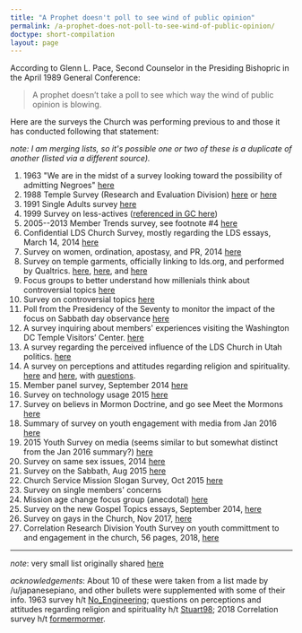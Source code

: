```yaml
---
title: "A Prophet doesn't poll to see wind of public opinion"
permalink: /a-prophet-does-not-poll-to-see-wind-of-public-opinion/
doctype: short-compilation
layout: page
---
```


According to Glenn L. Pace, Second Counselor in the Presiding Bishopric in the April 1989 General Conference:

> A prophet doesn’t take a poll to see which way the wind of public opinion is blowing.

Here are the surveys the Church was performing previous to and those it has conducted following that statement:

*note: I am merging lists, so it's possible one or two of these is a duplicate of another (listed via a different source).*

1. 1963 "We are in the midst of a survey looking toward the possibility of admitting Negroes" [here](http://www.blacklds.org/wp-content/uploads/nyt.pdf)
1. 1988 Temple Survey (Research and Evaluation Division) [here]( https://drive.google.com/file/d/0B3IkLXv-jPlVTHJBeEFRNXN3RWc/view) or [here](http://www.scribd.com/doc/76542947/1988-Temple-Survey)
1. 1991 Single Adults survey [here](https://www.lds.org/ensign/1991/09/news-of-the-church/responses-of-single-adults-sought?lang=eng)
1. 1999 Survey on less-actives ([referenced in GC here](https://www.lds.org/general-conference/1999/10/feed-my-sheep?lang=eng))
1. 2005--2013 Member Trends survey, see footnote #4 [here](https://www.lds.org/prophets-and-apostles/unto-all-the-world/renaissance-of-marriage?lang=eng#4)
1. Confidential LDS Church Survey, mostly regarding the LDS essays, March 14, 2014 [here](http://archive.sltrib.com/article.php?id=2117286&itype=CMSIDhttps://docs.google.com/file/d/0B0cHQPe2_G8fUnU1d2tWTFRURGs/edit?pli=1)
1. Survey on women, ordination, apostasy, and PR, 2014 [here](http://archive.sltrib.com/story.php?ref=/sltrib/news/58293555-78/church-women-lds-members.html.csp)
1. Survey on temple garments, officially linking to lds.org, and performed by Qualtrics. [here](http://www.ibtimes.com/mormon-women-speak-out-new-lds-survey-temple-garments-1800906), [here](http://thisweekinmormons.com/2015/01/new-lds-church-survey-temple-garments/), and [here](http://archive.sltrib.com/article.php?id=2117286&itype=CMSID)
1. Focus groups to better understand how millenials think about controversial topics [here](https://imgur.com/Ob23PRe)
1. Survey on controversial topics [here](https://imgur.com/a/RtLtB)
1. Poll from the Presidency of the Seventy to monitor the impact of the focus on Sabbath day observance [here](https://www.reddit.com/r/exmormon/comments/46n0xq/yet_another_poll_from_the_people_who_dont_take_a/)
1. A survey inquiring about members' experiences visiting the Washington DC Temple Visitors’ Center. [here](https://mormonleaks.io/wiki/documents/5/55/Survey_DC_Temple_Visitors_Center.pdf)
1. A survey regarding the perceived influence of the LDS Church in Utah politics. [here](https://mormonleaks.io/wiki/documents/1/1b/The_LDS_Church_In_Utah_Politics_Survey_Results.pdf)
1. A survey on perceptions and attitudes regarding religion and spirituality.  [here](https://www.reddit.com/r/exmormon/comments/9bv8pb/my_wife_just_received_this_email_from_the_church/) and [here](https://www.reddit.com/r/exmormon/comments/99r7o7/anyone_else_get_this_church_survey_emailed_to_them/), with [questions](https://imgur.com/a/P06h2FO).
1. Member panel survey, September 2014 [here](https://imgur.com/a/P1JCV)
1. Survey on technology usage 2015 [here](https://www.reddit.com/r/exmormon/comments/2vqn1m/another_church_survey_must_be_time_for_tscc_to/)
1. Survey on believs in Mormon Doctrine, and go see Meet the Mormons [here](https://imgur.com/a/Ejg48)
1. Summary of survey on youth engagement with media from Jan 2016 [here](https://mormonleaks.io/wiki/index.php?title=File:2016-01-20-LDS_Youth_Messaging-Research_Information_Division.pdf)
1. 2015 Youth Survey on media (seems similar to but somewhat distinct from the Jan 2016 summary?) [here](https://www.scribd.com/document/287128859/LDS-Youth-Survey-9-28-2015)
1. Survey on same sex issues, 2014 [here](https://www.reddit.com/r/exmormon/comments/1uwxe1/new_church_survey_about_same_sex_issues/)
1. Survey on the Sabbath, Aug 2015 [here](https://imgur.com/a/ZWqey)
1. Church Service Mission Slogan Survey, Oct 2015 [here](https://imgur.com/gallery/aAP4q/new)
1. Survey on single members' concerns
1. Mission age change focus group (anecdotal) [here](http://www.jrganymede.com/2013/11/18/the-research-information-division/)
1. Survey on the new Gospel Topics essays, September 2014, [here](https://mormonleaks.io/wiki/documents/8/85/The_New_Gospel_Topics_Articles_on_LDS.org_that_Deal_with_Challenging_Information-2014-09.pdf)
1. Survey on gays in the Church, Nov 2017, [here](https://www.reddit.com/r/exmormon/comments/7a7jih/so_i_got_a_random_survey_from_tscc_why_are_they/)
1. Correlation Research Division Youth Survey on youth committment to and engagement in the church, 56 pages, 2018, [here](https://web.archive.org/web/20190308140839/https://lds.qualtrics.com/CP/File.php?F=F_0CEgbODHeuqVV3f)

---

*note*: very small list originally shared [here](https://www.reddit.com/r/exmormon/comments/3lzsn2/a_prophet_doesnt_take_a_poll_to_see_which_way_the/)

*acknowledgements*: About 10 of these were taken from a list made by /u/japanesepiano, and other bullets were supplemented with some of their info.  1963 survey h/t [No_Engineering](https://www.reddit.com/r/exmormon/comments/9j6ziv/my_brother_a_high_ranking_byu_professor_just_told/e6p55b9/); questions on perceptions and attitudes regarding religion and spirituality h/t [Stuart98](https://www.reddit.com/r/exmormon/comments/99r7o7/anyone_else_get_this_church_survey_emailed_to_them/); 2018 Correlation survey h/t [formermormer](https://www.reddit.com/r/exmormon/comments/ayqnk7/2018_youth_survey_56_page_survey_from_the/).
